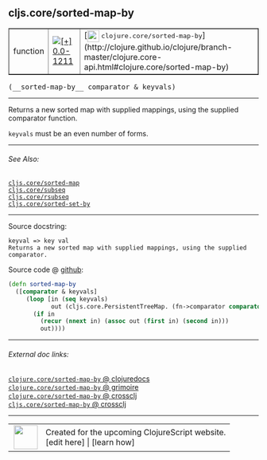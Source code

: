 ## cljs.core/sorted-map-by



 <table border="1">
<tr>
<td>function</td>
<td><a href="https://github.com/cljsinfo/cljs-api-docs/tree/0.0-1211"><img valign="middle" alt="[+] 0.0-1211" title="Added in 0.0-1211" src="https://img.shields.io/badge/+-0.0--1211-lightgrey.svg"></a> </td>
<td>
[<img height="24px" valign="middle" src="http://i.imgur.com/1GjPKvB.png"> <samp>clojure.core/sorted-map-by</samp>](http://clojure.github.io/clojure/branch-master/clojure.core-api.html#clojure.core/sorted-map-by)
</td>
</tr>
</table>


 <samp>
(__sorted-map-by__ comparator & keyvals)<br>
</samp>

---

Returns a new sorted map with supplied mappings, using the supplied comparator
function.

`keyvals` must be an even number of forms.

---


###### See Also:

[`cljs.core/sorted-map`](cljs.core_sorted-map.md)<br>
[`cljs.core/subseq`](cljs.core_subseq.md)<br>
[`cljs.core/rsubseq`](cljs.core_rsubseq.md)<br>
[`cljs.core/sorted-set-by`](cljs.core_sorted-set-by.md)<br>

---


Source docstring:

```
keyval => key val
Returns a new sorted map with supplied mappings, using the supplied comparator.
```


Source code @ [github](https://github.com/clojure/clojurescript/blob/r1877/src/cljs/cljs/core.cljs#L5806-L5814):

```clj
(defn sorted-map-by
  ([comparator & keyvals]
     (loop [in (seq keyvals)
            out (cljs.core.PersistentTreeMap. (fn->comparator comparator) nil 0 nil 0)]
       (if in
         (recur (nnext in) (assoc out (first in) (second in)))
         out))))
```

<!--
Repo - tag - source tree - lines:

 <pre>
clojurescript @ r1877
└── src
    └── cljs
        └── cljs
            └── <ins>[core.cljs:5806-5814](https://github.com/clojure/clojurescript/blob/r1877/src/cljs/cljs/core.cljs#L5806-L5814)</ins>
</pre>

-->

---



###### External doc links:

[`clojure.core/sorted-map-by` @ clojuredocs](http://clojuredocs.org/clojure.core/sorted-map-by)<br>
[`clojure.core/sorted-map-by` @ grimoire](http://conj.io/store/v1/org.clojure/clojure/1.7.0-beta3/clj/clojure.core/sorted-map-by/)<br>
[`clojure.core/sorted-map-by` @ crossclj](http://crossclj.info/fun/clojure.core/sorted-map-by.html)<br>
[`cljs.core/sorted-map-by` @ crossclj](http://crossclj.info/fun/cljs.core.cljs/sorted-map-by.html)<br>

---

 <table>
<tr><td>
<img valign="middle" align="right" width="48px" src="http://i.imgur.com/Hi20huC.png">
</td><td>
Created for the upcoming ClojureScript website.<br>
[edit here] | [learn how]
</td></tr></table>

[edit here]:https://github.com/cljsinfo/cljs-api-docs/blob/master/cljsdoc/cljs.core_sorted-map-by.cljsdoc
[learn how]:https://github.com/cljsinfo/cljs-api-docs/wiki/cljsdoc-files

<!--

This information was too distracting to show to readers, but I'll leave it
commented here since it is helpful to:

- pretty-print the data used to generate this document
- and show how to retrieve that data



The API data for this symbol:

```clj
{:description "Returns a new sorted map with supplied mappings, using the supplied comparator\nfunction.\n\n`keyvals` must be an even number of forms.",
 :ns "cljs.core",
 :name "sorted-map-by",
 :signature ["[comparator & keyvals]"],
 :history [["+" "0.0-1211"]],
 :type "function",
 :related ["cljs.core/sorted-map"
           "cljs.core/subseq"
           "cljs.core/rsubseq"
           "cljs.core/sorted-set-by"],
 :full-name-encode "cljs.core_sorted-map-by",
 :source {:code "(defn sorted-map-by\n  ([comparator & keyvals]\n     (loop [in (seq keyvals)\n            out (cljs.core.PersistentTreeMap. (fn->comparator comparator) nil 0 nil 0)]\n       (if in\n         (recur (nnext in) (assoc out (first in) (second in)))\n         out))))",
          :title "Source code",
          :repo "clojurescript",
          :tag "r1877",
          :filename "src/cljs/cljs/core.cljs",
          :lines [5806 5814]},
 :full-name "cljs.core/sorted-map-by",
 :clj-symbol "clojure.core/sorted-map-by",
 :docstring "keyval => key val\nReturns a new sorted map with supplied mappings, using the supplied comparator."}

```

Retrieve the API data for this symbol:

```clj
;; from Clojure REPL
(require '[clojure.edn :as edn])
(-> (slurp "https://raw.githubusercontent.com/cljsinfo/cljs-api-docs/catalog/cljs-api.edn")
    (edn/read-string)
    (get-in [:symbols "cljs.core/sorted-map-by"]))
```

-->
